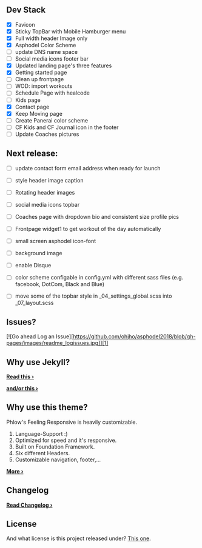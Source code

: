 ## Dev Stack
- [x] Favicon
- [x] Sticky TopBar with Mobile Hamburger menu
- [x] Full width header Image only
- [x] Asphodel Color Scheme
- [ ] update DNS name space
- [ ] Social media icons footer bar
- [X] Updated landing page's three features
- [X] Getting started page
- [ ] Clean up frontpage
- [ ] WOD: import workouts
- [ ] Schedule Page with healcode
- [ ] Kids page
- [X] Contact page
- [X] Keep Moving page
- [ ] Create Panerai color scheme
- [ ] CF Kids and CF Journal icon in the footer
- [ ] Update Coaches pictures

## Next release:
- [ ] update contact form email address when ready for launch
- [ ] style header image caption
- [ ] Rotating header images
- [ ] social media icons topbar
- [ ] Coaches page with dropdown bio and consistent size profile pics
- [ ] Frontpage widget1 to get workout of the day automatically
- [ ] small screen asphodel icon-font
- [ ] background image
- [ ] enable Disque
- [ ] color scheme configable in config.yml with different sass files (e.g. facebook, DotCom, Black and Blue)
- [ ] move some of the topbar style in \_04_settings_global.scss into \_07_layout.scss


## Issues?
[![Go ahead Log an Issue][https://github.com/ohjho/asphodel2018/blob/gh-pages/images/readme_logissues.jpg]][1]


## Why use Jekyll?


**[Read this ›][4]**


**[and/or this ›][5]**


## Why use this theme?

Phlow's Feeling Responsive is heavily customizable.

1. Language-Support :)
2. Optimized for speed and it's responsive.
3. Built on Foundation Framework.
4. Six different Headers.
5. Customizable navigation, footer,...

**[More ›][3]**

## Changelog
**[Read Changelog ›][6]**


## License
And what license is this project released under? [This one][2].



 [1]: https://github.com/ohjho/asphodel2018/issues/new
 [2]: https://github.com/ohjho/asphodel2018/blob/gh-pages/LICENSE
 [3]: http://phlow.github.io/feeling-responsive/info/
 [4]: http://www.hildeberto.com/2017/07/welcome-to-jekyll.html
 [5]: https://www.smashingmagazine.com/2016/08/using-a-static-site-generator-at-scale-lessons-learned/
 [6]: https://ohjho.github.io/asphodel2018/changelog/
  [9]: #
 [10]: #

